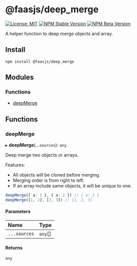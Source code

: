 # @faasjs/deep_merge

[![License: MIT](https://img.shields.io/npm/l/@faasjs/deep_merge.svg)](https://github.com/faasjs/faasjs/blob/main/packages/faasjs/deep_merge/LICENSE)
[![NPM Stable Version](https://img.shields.io/npm/v/@faasjs/deep_merge/stable.svg)](https://www.npmjs.com/package/@faasjs/deep_merge)
[![NPM Beta Version](https://img.shields.io/npm/v/@faasjs/deep_merge/beta.svg)](https://www.npmjs.com/package/@faasjs/deep_merge)

A helper function to deep merge objects and array.

## Install

    npm install @faasjs/deep_merge

## Modules

### Functions

- [deepMerge](#deepmerge)

## Functions

### deepMerge

▸ **deepMerge**(...`sources`): `any`

Deep merge two objects or arrays.

Features:
* All objects will be cloned before merging.
* Merging order is from right to left.
* If an array include same objects, it will be unique to one.

```ts
deepMerge({ a: 1 }, { a: 2 }) // { a: 2 }
deepMerge([1, 2], [2, 3]) // [1, 2, 3]
```

#### Parameters

| Name | Type |
| :------ | :------ |
| `...sources` | `any`[] |

#### Returns

`any`
